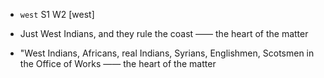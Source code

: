 - `west` S1 W2 [west]



-  Just West Indians, and they rule the coast —— the heart of the matter

-  "West Indians, Africans, real Indians, Syrians, Englishmen, Scotsmen in the Office of Works —— the heart of the matter